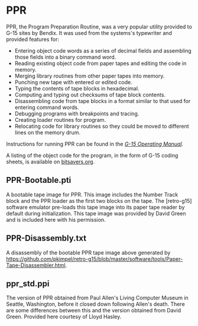 # PPR

PPR, the Program Preparation Routine, was a very popular utility provided to G-15 sites by Bendix. It was used from the systems's typewriter and provided features for:

  * Entering object code words as a series of decimal fields and
  assembling those fields into a binary command word.
  * Reading existing object code from paper tapes and editing the code
  in memory.
  * Merging library routines from other paper tapes into memory.
  * Punching new tape with entered or edited code.
  * Typing the contents of tape blocks in hexadecimal.
  * Computing and typing out checksums of tape block contents.
  * Disassembling code from tape blocks in a format similar to that used
  for entering command words.
  * Debugging programs with breakpoints and tracing.
  * Creating loader routines for program.
  * Relocating code for library routines so they could be moved to
  different lines on the memory drum.

Instructions for running PPR can be found in the _[G-15 Operating Manual](http://bitsavers.org/pdf/bendix/g-15/G15_Operating_Man_Jul59.pdf)_.

A listing of the object code for the program, in the form of G-15 coding sheets, is available on [bitsavers.org](http://bitsavers.org/pdf/bendix/g-15/G15_Program_Prep_Rtn_Apr59.pdf).

## PPR-Bootable.pti

A bootable tape image for PPR. This image includes the Number Track block and the PPR loader as the first two blocks on the tape. The [retro-g15] software emulator pre-loads this tape image into its paper tape reader by default during initialization. This tape image was provided by David Green and is included here with his permission.

## PPR-Disassembly.txt

A disassembly of the bootable PPR tape image above generated by https://github.com/pkimpel/retro-g15/blob/master/software/tools/Paper-Tape-Disassembler.html.

## ppr_std.ppi

The version of PPR obtained from Paul Allen's Living Computer Museum in Seattle, Washington, before it closed down following Allen's death. There are some differences between this and the version obtained from David Green. Provided here courtesy of Lloyd Hasley.
